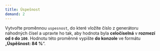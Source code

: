 ```yaml
---
title: Úspešnost
demand: 2
---
```


Vytvořte proměnnou `uspesnost`, do které vložíte číslo z generátoru náhodných čísel a upravte ho tak, aby hodnota byla **celočíselná** v **rozmezí od `0` do `100`**. Hodnotu této proměnné vypište **do konzole** ve formátu „**Úspěšnost: 84 %**“.

<!-- ---solution

```js
let uspesnost = Math.round(Math.random() * 100)

console.log('Úspěšnost: ' + uspesnost + ' %')
``` -->
